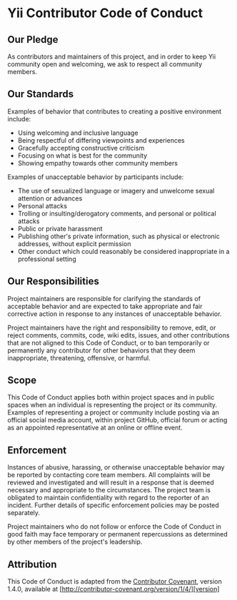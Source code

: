 Yii Contributor Code of Conduct
=======================

## Our Pledge

As contributors and maintainers of this project, and in order to keep Yii community open and welcoming, we ask to respect all community members.

## Our Standards

Examples of behavior that contributes to creating a positive environment include:

* Using welcoming and inclusive language
* Being respectful of differing viewpoints and experiences
* Gracefully accepting constructive criticism
* Focusing on what is best for the community
* Showing empathy towards other community members

Examples of unacceptable behavior by participants include:

* The use of sexualized language or imagery and unwelcome sexual attention or
  advances
* Personal attacks
* Trolling or insulting/derogatory comments, and personal or political attacks
* Public or private harassment
* Publishing other's private information, such as physical or electronic
  addresses, without explicit permission
* Other conduct which could reasonably be considered inappropriate in
  a professional setting

## Our Responsibilities

Project maintainers are responsible for clarifying the standards of acceptable
behavior and are expected to take appropriate and fair corrective action in response
to any instances of unacceptable behavior.

Project maintainers have the right and responsibility to remove, edit, or reject comments,
commits, code, wiki edits, issues, and other contributions that are not aligned to this
Code of Conduct, or to ban temporarily or permanently any contributor for other behaviors
that they deem inappropriate, threatening, offensive, or harmful.

## Scope

This Code of Conduct applies both within project spaces and in public spaces when
an individual is representing the project or its community. Examples of representing
a project or community include posting via an official social media account,
within project GitHub, official forum or acting as an appointed representative at
an online or offline event.

## Enforcement

Instances of abusive, harassing, or otherwise unacceptable behavior may be reported
by contacting core team members. All complaints will be reviewed and investigated
and will result in a response that is deemed necessary and appropriate to the circumstances.
The project team is obligated to maintain confidentiality with regard to the reporter of
an incident. Further details of specific enforcement policies may be posted separately.

Project maintainers who do not follow or enforce the Code of Conduct in good faith
may face temporary or permanent repercussions as determined by other members of
the project's leadership.

## Attribution

This Code of Conduct is adapted from the [Contributor Covenant][homepage],
version 1.4.0, available at
[http://contributor-covenant.org/version/1/4/][version]

[homepage]: http://contributor-covenant.org
[version]: http://contributor-covenant.org/version/1/4/
